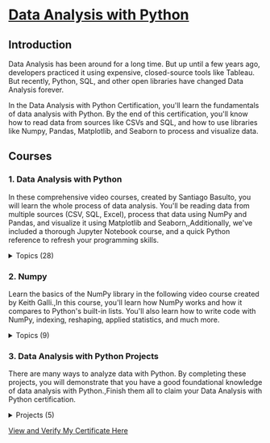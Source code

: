 # [Data Analysis with Python](https://www.freecodecamp.org/learn/data-analysis-with-python/)

## Introduction
Data Analysis has been around for a long time. But up until a few years ago, developers practiced it using expensive, closed-source tools like Tableau. But recently, Python, SQL, and other open libraries have changed Data Analysis forever.

In the Data Analysis with Python Certification, you'll learn the fundamentals of data analysis with Python. By the end of this certification, you'll know how to read data from sources like CSVs and SQL, and how to use libraries like Numpy, Pandas, Matplotlib, and Seaborn to process and visualize data.

## Courses

### 1. Data Analysis with Python
In these comprehensive video courses, created by Santiago Basulto, you will learn the whole process of data analysis. You'll be reading data from multiple sources (CSV, SQL, Excel), process that data using NumPy and Pandas, and visualize it using Matplotlib and Seaborn,,Additionally, we've included a thorough Jupyter Notebook course, and a quick Python reference to refresh your programming skills.

<details>
  <summary>Topics (28)</summary>
  
  - Introduction to Data Analysis
  - Data Analysis Example A
  - Data Analysis Example B
  - How to use Jupyter Notebooks Intro
  - Jupyter Notebooks Cells
  - Jupyter Notebooks Importing and Exporting Data
  - Numpy Introduction A
  - Numpy Introduction B
  - Numpy Arrays
  - Numpy Operations
  - Numpy Boolean Arrays
  - Numpy Algebra and Size
  - Pandas Introduction
  - Pandas Indexing and Conditional Selection
  - Pandas DataFrames
  - Pandas Conditional Selection and Modifying DataFrames
  - Pandas Creating Columns
  - Data Cleaning Introduction
  - Data Cleaning with DataFrames
  - Data Cleaning Duplicats
  - Data Cleaning and Visualizations
  - Reading Data Introduction
  - Reading Data CSV and TXT
  - Reading Data from Databases
  - Parsing HTML and Saving Data
  - Python Introduction
  - Python Functions and Collections
  - Python Iteration and Modules
  
</details>

### 2. Numpy
Learn the basics of the NumPy library in the following video course created by Keith Galli.,In this course, you'll learn how NumPy works and how it compares to Python's built-in lists. You'll also learn how to write code with NumPy, indexing, reshaping, applied statistics, and much more.

<details>
  <summary>Topics (9)</summary>
  
  - What is NumPy
  - Basics of NumPy
  - Accessing and Changing Elements, Rows, Columns
  - Initializing Different Arrays
  - Initialize Array Problem
  - Copying Arrays Warning
  - Mathematics
  - Reorganizing Arrays
  - Loading Data and Advanced Indexing
  
</details>

### 3. Data Analysis with Python Projects
There are many ways to analyze data with Python. By completing these projects, you will demonstrate that you have a good foundational knowledge of data analysis with Python.,Finish them all to claim your Data Analysis with Python certification.

<details>
  <summary>Projects (5)</summary>
  
  - Mean-Variance-Standard Deviation Calculator
  - Demographic Data Analyzer
  - Medical Data Visualizer (Category Plot, Heat Map)
  - Page View Time Series Visualizer (Bar Plot, Box Plot, Time Series Plot)
  - Sea Level Predictor (Scatter Plot, Line Plot)
  
</details>

[View and Verify My Certificate Here](https://freecodecamp.org/certification/jeremyyapkylmac/data-analysis-with-python-v7)
